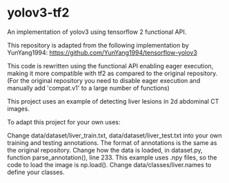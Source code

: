 # yolov3-tf2
An implementation of yolov3 using tensorflow 2 functional API. 

This repository is adapted from the following implementation by YunYang1994: https://github.com/YunYang1994/tensorflow-yolov3

This code is rewritten using the functional API enabling eager execution, making it more compatible with tf2 as compared to the original repository. (For the original repository you need to disable eager execution and manually add 'compat.v1' to a large number of functions)

This project uses an example of detecting liver lesions in 2d abdominal CT images.

To adapt this project for your own uses:

Change data/dataset/liver_train.txt, data/dataset/liver_test.txt into your own training and testing annotations. The format of annotations is the same as the original repository.
Change how the data is loaded, in dataset.py, function parse_annotation(), line 233. This example uses .npy files, so the code to load the image is np.load().
Change data/classes/liver.names to define your classes.
